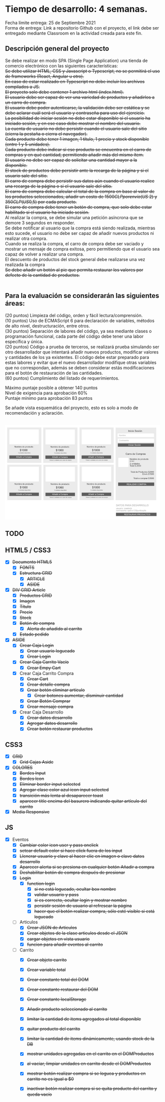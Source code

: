 # Tiempo de desarrollo: 4 semanas.
Fecha límite entrega:  25 de Septiembre 2021<br/>
Forma de entrega: Link a repositorio Github con el proyecto, el link debe ser entregado mediante Classroom en la actividad creada para este fin.<br/>


## Descripción general del proyecto<br />

Se debe realizar en modo SPA (Single Page Application) una tienda de comercio electrónico con las siguientes características:<br />
~~Se debe utilizar HTML, CSS y Javascript o Typescript, no se permitirá el uso de frameworks (React, Angular u otro).~~<br />
~~En caso de estar realizado en Typescript no debe incluir los archivos compilados a JS.~~<br />
~~El proyecto solo debe contener 1 archivo html (index.html).~~<br />
~~El usuario debe ser capaz de ver una variedad de productos y añadirlos a un carro de compra.~~<br />
~~El usuario debe poder autenticarse, la validación debe ser estática y se debe aclarar cuál será el usuario y contraseña para uso del ejercicio.~~<br />
~~La posibilidad de iniciar sesión no debe estar disponible si el usuario ha iniciado sesión, y en ese caso debe mostrar el nombre del usuario.~~<br />
~~La cuenta de usuario no debe persistir cuando el usuario sale del sitio (cierra la pestaña o cierra el navegador).~~<br />
~~Cada producto debe tener 1 imagen, 1 título, 1 precio y stock disponible (entre 1 y 5 unidades).~~<br />
~~Cada producto debe indicar si ese producto se encuentra  en el carro de compras y en qué cantidad, permitiendo añadir más del mismo ítem.~~<br />
~~El usuario no debe ser capaz de solicitar una cantidad mayor a la disponible.~~<br />
~~El stock de productos debe persistir ante la recarga de la página y si el usuario sale del sitio.<br />~~
~~El carro de compra debe persistir sus datos aún cuando el usuario realice una recarga de la página o si el usuario sale del sitio.~~<br />
~~El carro de compra debe calcular el total de la compra en base al valor de los productos seleccionados, añadir un costo de $1500CLP por envío (US$ 2) y $350CLP (US$0,5) por cada producto.~~<br />
~~El carro de compra debe tener un botón de compra, que solo debe estar habilitado si el usuario ha iniciado sesión.~~<br />
Al realizar la compra, se debe simular una petición asíncrona que se demore 3 segundos en responder.<br />
Se debe notificar al usuario que la compra está siendo realizada, mientras esto sucede, el usuario no debe ser capaz de añadir nuevos productos ni realizar otra compra.<br />
Cuando se realiza la compra, el carro de compra debe ser vaciado y mostrar un mensaje de compra exitosa, pero permitiendo que el usuario sea capaz de volver a realizar una compra.<br />
El descuento de productos del stock general debe realizarse una vez realizada la compra<br />
~~Se debe añadir un botón al pie que permita restaurar los valores por defecto de la cantidad de productos.~~<br /><br />


## Para la evaluación se considerarán las siguientes áreas:<br />

(20 puntos) Limpieza del código, orden y fácil lectura/comprensión. <br />
(10 puntos) Uso de ECMAScript 6 para declaración de variables, métodos de alto nivel, destructuración, entre otros.<br />
(30 puntos) Separación de labores del código, ya sea mediante clases o programación funcional, cada parte del código debe tener una labor específica y única.<br />
(20 puntos) Código a prueba de terceros, se realizará prueba simulando ser otro desarrollador que intentará añadir nuevos productos, modificar valores y cantidades de los ya existentes. El código debe estar preparado para estas labores y evitar que el nuevo desarrollador modifique otras variables que no correspondan, además se deben considerar estás modificaciones para el botón de restauración de las cantidades.<br />
(60 puntos) Cumplimiento del listado de requerimientos.<br />

Máximo puntaje posible a obtener 140 puntos<br />
Nivel de exigencia para aprobación 60%<br />
Puntaje mínimo para aprobación 83 puntos<br />

Se añade vista esquemática del proyecto, esto es solo a modo de recomendación y aclaración.<br /><br/>

![Screenshot](./layout.png)

## TODO
## HTML5 / CSS3

- [x] ~~Documento HTML5~~
  - [x] ~~FONTS~~
  - [x] ~~Estructura GRID~~
    - [x] ~~ARTICLE~~
    - [x] ~~ASIDE~~
- [x] ~~DIV GRID Article~~
  - [x] ~~Productos GRID~~ 
  - [x] ~~Imagen~~
  - [x] ~~Título~~
  - [x] ~~Precio~~
  - [x] ~~Stocḳ~~
  - [x] ~~Botón de compra~~
    - [x] ~~Alerta de añadido al carrito~~
  - [x] ~~Estado pedido~~
- [x] ~~ASIDE~~
  - [x] ~~Crear Caja Login~~
    - [x] ~~Crear usuario logueado~~
    - [X] ~~Crear Login~~
  - [x] ~~Crear Caja Carrito Vacío~~
    - [x] ~~Crear Empy Cart~~
  - [x] Crear Caja Carrito Compra
    - [x] ~~Crear Cart~~
    - [x] ~~Crear detalle compra~~
    - [x] ~~Crear botón eliminar artículo~~
      - [x] ~~Crear botones aumentar, disminuir cantidad~~
    - [x] ~~Crear Botón Comprar~~
    - [x] ~~Crear mensaje compra~~
  - [x] Crear Caja Desarrollo
    - [x] ~~Crear datos desarrollo~~
    - [x] ~~Agregar datos desarrollo~~
    - [x] ~~Crear botón restaurar productos~~

## CSS3
- [x] ~~GRID~~
  - [x] ~~Grid Cajas Aside~~
- [x] ~~COLORES~~
  - [x] ~~Bordes Input~~
  - [x] ~~Bordes Icon~~
  - [x] ~~Eliminar border input selected~~
  - [x] ~~Agregar clase color azul icon input selected~~
  - [x] ~~transición más lenta al desaparecer toast~~
  - [x] ~~aparecer title encima del basurero indicando quitar artículo del carrito~~
- [x] ~~Media Responsive~~

## JS
- [x] Eventos
  - [x] ~~Cambiar color icon user y pass onclick~~
  - [X] ~~setear default color si hace click fuera de los input~~
  - [x] ~~Llenerar usuario y clave al hacer clic en imagen o clave datos desarrollo~~
  - [x] ~~Aparecer alerta si se presiona en cualquier botón Añadir a compra~~
  - [x] ~~Deshabilitar botón de compra después de presionar~~
  - [x] ~~Login~~
    - [x] ~~function login~~
      - [x] ~~si no está logueado, ocultar box nombre~~
      - [x] ~~validar usuario y pass~~
      - [x] ~~si es correcto, ocultar login y mostrar nombre~~
      - [x] ~~persistir sesión de usuario al refrescar la página~~
      - [x] ~~hacer que el botón realizar compra, sólo esté visible si está logueado~~
   - [ ] Articulos
      - [x] ~~Crear JSON de Articulos~~
      - [x] ~~Crear objetos de la clase articulos desde el JSON~~
      - [x] ~~cargar objetos en vista usuario~~
      - [x] ~~funcion para añadir eventos al carrito~~
   - [ ] Carrito
      - [x] ~~Crear objeto carrito~~
      - [x] ~~Crear variable total~~
      - [x] ~~Crear constante total del DOM~~
      - [x] ~~Crear constante restaurar del DOM~~
      - [x] ~~Crear constante localStorage~~
      - [x] ~~Añadir producto seleccionado al carrito~~
      - [x] ~~limitar la cantidad de items agregados al total disponible~~
      - [x] ~~quitar producto del carrito~~
      - [x] ~~limitar la cantidad de items dinámicamente, usando stock de la DB~~
      - [x] ~~mostrar unidades agregadas en el carrito en el DOMProductos~~
      - [x] ~~al vaciar, limpiar unidades en carrito desde el DOMProductos~~
      - [x] ~~mostrar botón realizar compra si se loguea y productos en carrito no es igual a $0~~
      - [x] ~~inactivar botón realizar compra si se quita producto del carrito y queda vacío~~

